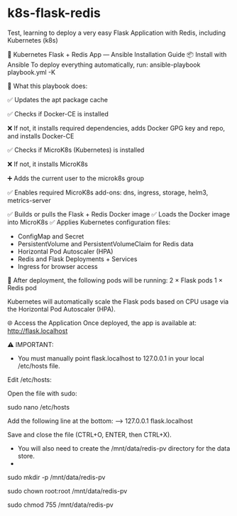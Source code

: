 # k8s-flask-redis
Test, learning to deploy a very easy Flask Application with Redis, including Kubernetes (k8s)

🐳 Kubernetes Flask + Redis App — Ansible Installation Guide
📦 Install with Ansible
To deploy everything automatically, run:
ansible-playbook playbook.yml -K

🔧 What this playbook does:

✅ Updates the apt package cache

✅ Checks if Docker-CE is installed

❌ If not, it installs required dependencies, adds Docker GPG key and repo, and installs Docker-CE

✅ Checks if MicroK8s (Kubernetes) is installed

❌ If not, it installs MicroK8s

➕ Adds the current user to the microk8s group

✅ Enables required MicroK8s add-ons:
dns, ingress, storage, helm3, metrics-server

✅ Builds or pulls the Flask + Redis Docker image
✅ Loads the Docker image into MicroK8s
✅ Applies Kubernetes configuration files:

- ConfigMap and Secret
- PersistentVolume and PersistentVolumeClaim for Redis data
- Horizontal Pod Autoscaler (HPA)
- Redis and Flask Deployments + Services
- Ingress for browser access

🚀 After deployment, the following pods will be running:
2 × Flask pods
1 × Redis pod

Kubernetes will automatically scale the Flask pods based on CPU usage via the Horizontal Pod Autoscaler (HPA).

🌐 Access the Application
Once deployed, the app is available at:
http://flask.localhost

⚠️ IMPORTANT:

- You must manually point flask.localhost to 127.0.0.1 in your local /etc/hosts file.
  
Edit /etc/hosts:

Open the file with sudo:

sudo nano /etc/hosts

Add the following line at the bottom:
--> 127.0.0.1 flask.localhost

Save and close the file (CTRL+O, ENTER, then CTRL+X).

- You will also need to create the /mnt/data/redis-pv directory for the data store.
- 
sudo mkdir -p /mnt/data/redis-pv

sudo chown root:root /mnt/data/redis-pv

sudo chmod 755 /mnt/data/redis-pv

